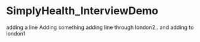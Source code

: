 # SimplyHealth_InterviewDemo
adding a line
Adding something
adding line through london2.. and adding to london1

